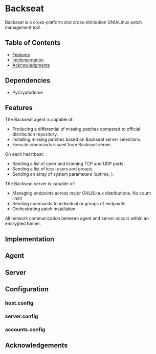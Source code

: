 # Backseat
Backseat is a cross-platform and cross-ditribution GNU/Linux patch management tool.

## Table of Contents
- [Features](#features)
- [Implementation](#implementation)
- [Acknowledgments](#acknowledgments)

## Dependencies
- PyCryptodome

## Features

The Backseat agent is capable of:
- Producing a differential of missing patches compared to official distribution repository.
- Installing missing patches based on Backseat server selections.  
- Execute commands issued from Backseat server.  

On each heartbeat:  
- Sending a list of open and listening TCP and UDP ports.  
- Sending a list of local users and groups.  
- Sending an array of system parameters (uptime, ).  

The Backseat server is capable of:  
-  Managing endpoints across major GNU/Linux distributions. No count limit!  
-  Sending commands to individual or groups of endpoints.  
-  Orchestrating patch installation.  

All network communication between agent and server occurs within an encrypted tunnel.

## Implementation

## Agent

## Server

## Configuration
### host.config

### server.config

### accounts.config

## Acknowledgements
